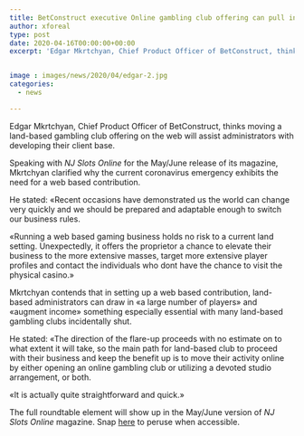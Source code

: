 ```yaml
---
title: BetConstruct executive Online gambling club offering can pull in a great many players
author: xforeal 
type: post
date: 2020-04-16T00:00:00+00:00
excerpt: 'Edgar Mkrtchyan, Chief Product Officer of BetConstruct, thinks moving a land-based gambling club offering on the web will assist administrators with developing their client base '


image : images/news/2020/04/edgar-2.jpg
categories:
  - news

---
```

Edgar Mkrtchyan, Chief Product Officer of BetConstruct, thinks moving a land-based gambling club offering on the web will assist administrators with developing their client base. 

Speaking with _NJ Slots Online_ for the May/June release of its magazine, Mkrtchyan clarified why the current coronavirus emergency exhibits the need for a web based contribution. 

He stated: &#171;Recent occasions have demonstrated us the world can change very quickly and we should be prepared and adaptable enough to switch our business rules. 

&#171;Running a web based gaming business holds no risk to a current land setting. Unexpectedly, it offers the proprietor a chance to elevate their business to the more extensive masses, target more extensive player profiles and contact the individuals who dont have the chance to visit the physical casino.&#187; 

Mkrtchyan contends that in setting up a web based contribution, land-based administrators can draw in &#171;a large number of players&#187; and &#171;augment income&#187; something especially essential with many land-based gambling clubs incidentally shut. 

He stated: &#171;The direction of the flare-up proceeds with no estimate on to what extent it will take, so the main path for land-based club to proceed with their business and keep the benefit up is to move their activity online by either opening an online gambling club or utilizing a devoted studio arrangement, or both. 

&#171;It is actually quite straightforward and quick.&#187; 

The full roundtable element will show up in the May/June version of _NJ Slots Online_ magazine. Snap [here][1] to peruse when accessible.

 [1]: #